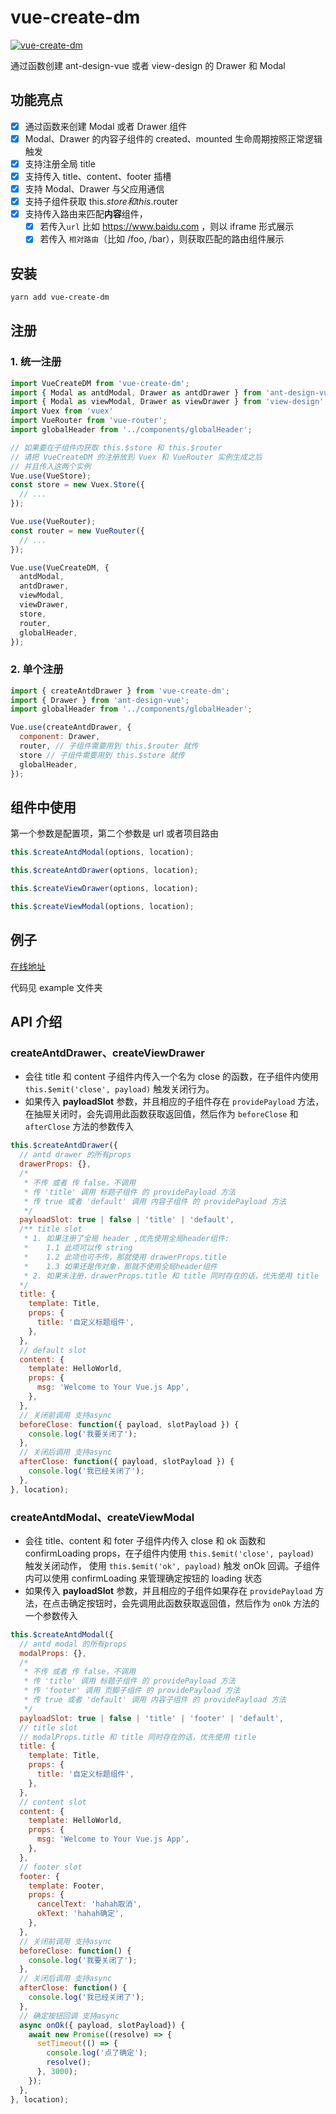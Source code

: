 # vue-create-dm

[![vue-create-dm](https://img.shields.io/badge/dynamic/json?color=007ec6&label=npm&query=$['dist-tags'].latest&url=https://registry.npmjs.org/vue-create-dm)](https://www.npmjs.com/package/vue-create-dm)

通过函数创建 ant-design-vue 或者 view-design 的 Drawer 和 Modal

## 功能亮点
- [x] 通过函数来创建 Modal 或者 Drawer 组件
- [x] Modal、Drawer 的内容子组件的 created、mounted 生命周期按照正常逻辑触发
- [x] 支持注册全局 title
- [x] 支持传入 title、content、footer 插槽
- [x] 支持 Modal、Drawer 与父应用通信
- [x] 支持子组件获取 this.$store 和 this.$router
- [x] 支持传入路由来匹配**内容**组件，
  - [x] 若传入`url` 比如 https://www.baidu.com ，则以 iframe 形式展示
  - [x] 若传入 `相对路由`（比如 /foo, /bar），则获取匹配的路由组件展示

## 安装
```bash
yarn add vue-create-dm
```

## 注册
### 1. 统一注册
```js
import VueCreateDM from 'vue-create-dm';
import { Modal as antdModal, Drawer as antdDrawer } from 'ant-design-vue';
import { Modal as viewModal, Drawer as viewDrawer } from 'view-design';
import Vuex from 'vuex'
import VueRouter from 'vue-router';
import globalHeader from '../components/globalHeader';

// 如果要在子组件内获取 this.$store 和 this.$router
// 请把 VueCreateDM 的注册放到 Vuex 和 VueRouter 实例生成之后
// 并且传入这两个实例
Vue.use(VueStore);
const store = new Vuex.Store({
  // ...
});

Vue.use(VueRouter);
const router = new VueRouter({
  // ...
});

Vue.use(VueCreateDM, {
  antdModal,
  antdDrawer,
  viewModal,
  viewDrawer,
  store,
  router,
  globalHeader,
});
```
### 2. 单个注册
```js
import { createAntdDrawer } from 'vue-create-dm';
import { Drawer } from 'ant-design-vue';
import globalHeader from '../components/globalHeader';

Vue.use(createAntdDrawer, {
  component: Drawer,
  router, // 子组件需要用到 this.$router 就传
  store // 子组件需要用到 this.$store 就传
  globalHeader,
});
```

## 组件中使用

第一个参数是配置项，第二个参数是 url 或者项目路由
```js
this.$createAntdModal(options, location);

this.$createAntdDrawer(options, location);

this.$createViewDrawer(options, location);

this.$createViewModal(options, location);
```

## 例子
[在线地址](https://hzyhbk.github.io/vue-create-dm/#/base)

代码见 example 文件夹

## API 介绍
### createAntdDrawer、createViewDrawer

* 会往 title 和 content 子组件内传入一个名为 close 的函数，在子组件内使用 `this.$emit('close', payload)` 触发关闭行为。
* 如果传入 **payloadSlot** 参数，并且相应的子组件存在 `providePayload` 方法，在抽屉关闭时，会先调用此函数获取返回值，然后作为 `beforeClose` 和 `afterClose` 方法的参数传入

```js
this.$createAntdDrawer({
  // antd drawer 的所有props
  drawerProps: {},
  /*
   * 不传 或者 传 false，不调用
   * 传 'title' 调用 标题子组件 的 providePayload 方法
   * 传 true 或者 'default' 调用 内容子组件 的 providePayload 方法
   */
  payloadSlot: true | false | 'title' | 'default',
  /** title slot
   * 1. 如果注册了全局 header ,优先使用全局header组件:
   *    1.1 此项可以传 string
   *    1.2 此项也可不传，那就使用 drawerProps.title
   *    1.3 如果还是传对象，那就不使用全局header组件
   * 2. 如果未注册，drawerProps.title 和 title 同时存在的话，优先使用 title
  */
  title: {
    template: Title,
    props: {
      title: '自定义标题组件',
    },
  },
  // default slot
  content: {
    template: HelloWorld,
    props: {
      msg: 'Welcome to Your Vue.js App',
    },
  },
  // 关闭前调用 支持async
  beforeClose: function({ payload, slotPayload }) {
    console.log('我要关闭了');
  },
  // 关闭后调用 支持async
  afterClose: function({ payload, slotPayload }) {
    console.log('我已经关闭了');
  },
}, location);
```

### createAntdModal、createViewModal

* 会往 title、content 和 foter 子组件内传入 close 和 ok 函数和 confirmLoading props，在子组件内使用 `this.$emit('close', payload)` 触发关闭动作， 使用 `this.$emit('ok', payload)` 触发 onOk 回调。子组件内可以使用 confirmLoading 来管理确定按钮的 loading 状态
* 如果传入 **payloadSlot** 参数，并且相应的子组件如果存在 `providePayload` 方法，在点击确定按钮时，会先调用此函数获取返回值，然后作为 `onOk` 方法的一个参数传入

```js
this.$createAntdModal({
  // antd modal 的所有props
  modalProps: {},
  /*
   * 不传 或者 传 false，不调用
   * 传 'title' 调用 标题子组件 的 providePayload 方法
   * 传 'footer' 调用 页脚子组件 的 providePayload 方法
   * 传 true 或者 'default' 调用 内容子组件 的 providePayload 方法
   */
  payloadSlot: true | false | 'title' | 'footer' | 'default',
  // title slot
  // modalProps.title 和 title 同时存在的话，优先使用 title
  title: {
    template: Title,
    props: {
      title: '自定义标题组件',
    },
  },
  // content slot
  content: {
    template: HelloWorld,
    props: {
      msg: 'Welcome to Your Vue.js App',
    },
  },
  // footer slot
  footer: {
    template: Footer,
    props: {
      cancelText: 'hahah取消',
      okText: 'hahah确定',
    },
  },
  // 关闭前调用 支持async
  beforeClose: function() {
    console.log('我要关闭了');
  },
  // 关闭后调用 支持async
  afterClose: function() {
    console.log('我已经关闭了');
  },
  // 确定按钮回调 支持async
  async onOk({ payload, slotPayload}) {
    await new Promise((resolve) => {
      setTimeout(() => {
        console.log('点了确定');
        resolve();
      }, 3000);
    });
  },
}, location);
```